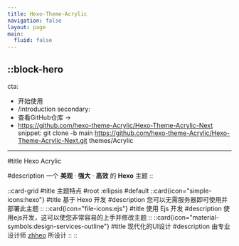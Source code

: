 ```yaml
---
title: Hexo-Theme-Acrylic
navigation: false
layout: page
main:
  fluid: false
---
```


::block-hero
---
cta:
  - 开始使用
  - /introduction
secondary:
  - 查看GitHub仓库 →
  - https://github.com/hexo-theme-Acrylic/Hexo-Theme-Acrylic-Next
snippet: git clone -b main https://github.com/hexo-theme-Acrylic/Hexo-Theme-Acrylic-Next.git themes/Acrylic
---

#title
Hexo Acrylic

#description
一个 **美观** · **强大** · **高效** 的 **Hexo** 主题
::

::card-grid
#title
主题特点
#root
:ellipsis
#default
  ::card{icon="simple-icons:hexo"}
  #title
  基于 Hexo 开发
  #description
  您可以无需服务器即可使用并部署此主题
  ::
  ::card{icon="file-icons:ejs"}
  #title
  使用 Ejs 开发
  #description
  使用ejs开发，这可以使您非常容易的上手并修改主题
  ::
  ::card{icon="material-symbols:design-services-outline"}
  #title
  现代化的UI设计
  #description
  由专业设计师 [zhheo](https://blog.zhheo.com/) 所设计
  ::
::